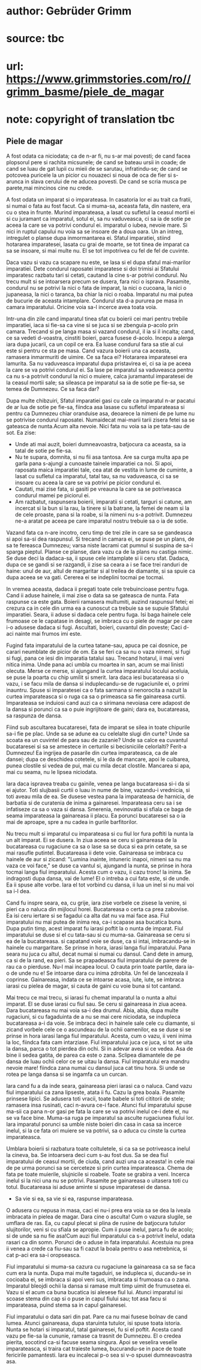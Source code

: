 # author: Gebrüder Grimm
# source: tbc
# url: https://www.grimmstories.com/ro//grimm_basme/piele_de_magar
# note: copyright of translation tbc

## Piele de magar 

A fost odata ca niciodata; ca de n-ar fi, nu s-ar mai povesti; de cand
facea plopsorul pere si rachita micsunele; de cand se bateau ursii in
coade; de cand se luau de gat lupii cu mieii de se sarutau,
infratindu-se; de cand se potcovea puricele la un picior cu nouazeci si
noua de oca de fier si s-arunca in slava cerului de ne aducea povesti.
De cand se scria musca pe parete,mai mincinos cine nu crede.

A fost odata un imparat si o imparateasa. In casatoria lor ei au trait
ca fratii, si numai o fata au fost facut. Ca si muma-sa, aceasta fata,
din nastere, era cu o stea in frunte. Murind imparateasa, a lasat cu
sufletul la ceasul mortii ei si cu juramant ca imparatul, sotul ei, sa
nu vaduveasca, ci sa ia de sotie pe aceea la care se va potrivi condurul
ei. imparatul o iubea, nevoie mare. Si nici in ruptul capului nu voia sa
se insoare de a doua oara. Un an intreg, intregulet o planse dupa
inmormantarea ei. Sfatul imparatiei, stiind hotararea imparatesei,
lasata cu grai de moarte, se tot tinea de imparat ca sa se insoare, si
mai multe nu. El se tot impotrivea cu fel de fel de cuvinte.

Daca vazu si vazu ca scapare nu este, se lasa si el dupa sfatul
mai-marilor imparatiei. Dete condurul raposatei imparatese si doi
trimisi ai Sfatului imparatesc razbatu tari si cetati, cautand la cine
s-ar potrivi condurul. Nu trecu mult si se intoarsera precum se dusera,
fara nici o isprava. Pasamite, condurul nu se potrivi la nici o fata de
imparat, la nici o cucoana, la nici o jupaneasa, la nici o taranca, ba
chiar la nici o roaba. Imparatul nu mai putea de bucurie de aceasta
intamplare. Condurul sta d-a pururea pe masa in camara imparatului.
Oricine voia sa-l incerce avea toata voia.

Intr-una din zile cand imparatul tinea sfat cu boierii cei mari pentru
trebile imparatiei, iaca si fie-sa ca vine si se juca si se zbenguia
p-acolo prin camara. Trecand si pe langa masa si vazand condurul, il ia
si il incalta; cand, ce sa vedeti d-voastra, cinstiti boieri, parca
fusese d-acolo. Incepu a alerga iara dupa jucarii, ca un copil ce era.
Ea luase condurul fara sa stie al cui este si pentru ce sta pe masa.
Cand vazura boierii una ca aceasta, ramasera inmarmuriti de uimire. Ce
sa faca ei? Hotararea imparatesei era lamurita. Sa nu vaduveasca
imparatul dupa pristavirea ei, ci sa ia pe aceea la care se va potrivi
condurul ei. Sa lase pe imparatul sa vaduveasca pentru ca nu s-a
potrivit condurul la nici o muiere, calca juramantul imparatesei de la
ceasul mortii sale; sa sileasca pe imparatul sa ia de sotie pe fie-sa,
se temea de Dumnezeu. Ce sa faca dar?

Dupa multe chibzuiri, Sfatul imparatiei gasi cu cale ca imparatul n-ar
pacatui de ar lua de sotie pe fie-sa, fiindca asa lasase cu sufletul
imparateasa si pentru ca Dumnezeu chiar oranduise asa, deoarece la
nimeni de pe lume nu se potrivise condurul raposatei. Numaidecat
mai-marii tarii zisera fetei sa se gateasca de nunta.Acum alta nevoie.
Nici fata nu voia sa ia pe tata-sau de sot. Ea zise:
- Unde ati mai auzit, boieri dumneavoastra, batjocura ca aceasta, sa ia
tatal de sotie pe fie-sa.
- Nu te supara, domnita, si nu fii asa tantosa. Are sa curga multa apa
pe garla pana s-ajungi a cunoaste tainele imparatiei ca noi. Si apoi,
raposata maica imparatiei tale, cea atat de vestita in lume de cuminte,
a lasat cu sufletul ca imparatul, tatal tau, sa nu vaduveasca, ci sa se
insoare cu aceea la care se va potrivi pe picior condurul ei.
- Cautati, mai zise fata, si gasiti pe vreauna la care sa se potriveasca
condurul mamei pe piciorul ei.
- Am razbatut, raspunsera boierii, imparatii si cetati, targuri si
catune, am incercat si la bun si la rau, la tinere si la batrane, la
femei de neam si la de cele proaste, pana si la roabe, si la nimeni nu
s-a potrivit. Dumnezeu ne-a aratat pe aceea pe care imparatul nostru
trebuie sa o ia de sotie.

Vazand fata ca n-are incotro, ceru timp de trei zile in care sa se
gandeasca si apoi sa-si dea raspunsul. Si trecand in camara ei, se puse
pe un plans, de sa te fereasca Dumnezeu; varsa niste lacrami cat pumnul
si suspina de sa-i sparga pieptul. Planse ce planse, dara vazu ca de la
plans nu castiga nimic. Se duse deci la dadaca-sa, ii spuse cele
intamplate si ii ceru sfat. Dadaca, dupa ce se gandi si se razgandi, ii
zise sa ceara a i se face trei randuri de haine: unul de aur, altul de
margaritar si al treilea de diamante, si sa spuie ca dupa aceea se va
gati. Cererea ei se indeplini tocmai pe tocmai.

In vremea aceasta, dadaca ii pregati toate cele trebuincioase pentru
fuga. Cand ii aduse hainele, ii mai zise o data sa se gateasca de nunta.
Fata raspunse ca este gata. Boierii ramasera multumiti, auzind raspunsul
fetei; ei crezura ca in cele din urma ea a cunoscut ca trebuie sa se
supuie Sfatului imparatiei. Seara, ii aduse si dadaca cele pentru fuga.
Isi baga hainele cele frumoase ce le capatase in desagi, se imbraca cu o
piele de magar pe care i-o adusese dadaca si fugi. Ascultati, boieri,
cuvantul din poveste; Caci d-aci nainte mai frumos imi este.

Fugind fata imparatului de la curtea tatane-sau, apuca pe cai dosnice,
pe carari neumblate de picior de om. Ea se feri ca sa nu o vaza nimeni,
si fugi si fugi, pana ce iesi din imparatia tatalui sau. Trecand
hotarul, ii mai veni nitica inima. Unde pana aci umbla cu moartea in
san, acum se mai linisti olecuta. Merse ce merse, si ajungand la curtea
imparatului locului aceluia, se puse la poarta cu chip umilit si smerit.
Iara daca iesi bucatareasa si o vazu, i se facu mila de dansa si
induplecandu-se de rugaciunile ei, o primi inauntru. Spuse si
imparatesei ca o fata sarmana si nenorocita a nazuit la curtea
imparateasca si o ruga ca sa o primeasca sa fie gainareasa curtii.
Imparateasa se induiosi cand auzi ca o sirimana nevoiasa cere adapost de
la dansa si porunci ca sa o puie ingrijitoare de gaini; dara ea,
bucatareasa, sa raspunza de dansa.

Fiind sub ascultarea bucataresei, fata de imparat se silea in toate
chipurile sa-i fie pe plac. Unde sa se adune ea cu celelalte slugi din
curte? Unde sa scoata ea un cuvintel de para sau de zazanie? Unde sa
calce ea cuvantul bucataresei si sa se amestece in certurile si
becisniciile celorlalti? Ferit-a Dumnezeu! Ea ingrijea de pasarile din
curtea imparateasca, ca de ale dansei; dupa ce deschidea cotetele, si le
da de mancare, apoi le cuibarea, punea clostile si vedea de pui, mai cu
mila decat clostile. Mancarea si apa, mai cu seama, nu le lipsea
niciodata.

Iara daca ispravea treaba cu gainile, venea pe langa bucatareasa si-i da
si ei ajutor. Toti slujbasii curtii o luau in nume de bine, vazandu-i
vrednicia, si toti aveau mila de ea. Se dusese vestea pana la
imparateasa de harnicia, de barbatia si de curatenia de inima a
gainaresei. Imparateasa ceru sa i se infatiseze ca sa o vaza si dansa.
Smerenia, nevinovatia si sfiala ce baga de seama imparateasa la
gainareasa ii placu. Ea porunci bucataresei sa o ia mai de aproape, spre
a nu cadea in gurile barfitorilor.

Nu trecu mult si imparatul cu imparateasa si cu fiul lor fura poftiti la
nunta la un alt imparat. Ei se dusera. In ziua aceea se ceru si
gainareasa de la bucatareasa cu rugaciune ca sa o lase sa se duca si ea
prin cetate, sa se mai rasufle putintel. Bucatareasa ii dete voie.
Gainareasa se imbraca cu hainele de aur si zicand: "Lumina inainte,
intuneric inapoi, nimeni sa nu ma vaza ce voi face," se duse ca vantul
si, ajungand la nunta, se prinse in hora tocmai langa fiul imparatului.
Acesta cum o vazu, ii cazu tronc! la inima. Se indragosti dupa dansa,
vai de lume! El o intreba a cui fata este, si de unde. Ea ii spuse alte
vorbe. Iara el tot vorbind cu dansa, ii lua un inel si nu mai voi sa i-l
dea.

Cand fu inspre seara, ea, cu grije, iara zise vorbele ce zisese la
venire, si pieri ca o naluca din mijlocul horei. Bucatareasa o certa ca
prea zabovise. Ea isi ceru iertare si se fagadui ca alta dat nu va mai
face asa. Fiul imparatului nu mai putea de inima rea, ca-i scapase asa
bucatica buna. Dupa putin timp, acest imparat fu iarasi poftit la o
nunta de imparat. Fiul imparatului se duse si el cu tata-sau si cu
muma-sa. Gainareasa se ceru si ea de la bucatareasa. si capatand voie se
duse, ca si intai, imbracandu-se in hainele cu margaritare. Se prinse in
hora, iarasi langa fiul imparatului. Pana seara nu juca cu altul, decat
numai si numai cu dansul. Cand dete in amurg, ca si de la rand, ea
pieri. Sa se prapadeasca fiul imparatului de parere de rau ca o
pierduse. Nu-l mai incapea locul. O cauta prin toate partile, dara ia-o
de unde nu e! Se intoarse dara cu inima zdrobita. Un fel de lancezeala
il coprinse. Gainareasa, indata ce se intoarse acasa, iute, iute, se
imbraca iarasi cu pielea de magar, si cauta de gaini cu voie buna si tot
cantand.

Mai trecu ce mai trecu, si iarasi fu chemat imparatul la o nunta a altui
imparat. El se duse iarasi cu fiul sau. Se ceru si gainareasa in ziua
aceea. Dara bucatareasa nu mai voia sa-i dea drumul. Abia, abia, dupa
multe rugaciuni, si cu fagaduinta de a nu se mai cere niciodata, se
indupleca bucatareasa a-i da voie. Se imbraca deci in hainele sale cele
cu diamante, si zicand vorbele cele ce o ascundeau de la ochii
oamenilor, ea se duse si se prinse in hora iarasi langa fiul
imparatului. Acesta, cum o vazu, ii veni inima la loc, fiindca fata cam
intarziase. Fiul imparatului juca ce juca, si tot se uita la dansa,
parca o tot pierdea din ochi. Si in adevar avea si ce vedea. Asa de bine
ii sedea gatita, de parea ca este o zana. Sclipea diamantele de pe dansa
de luau ochii celor ce se uitau la dansa. Fiul imparatului era mandru
nevoie mare! fiindca zana numai cu dansul juca cat tinu hora. Si unde se
rotea pe langa dansa si se ingamfa ca un curcan.

Iara cand fu a da inde seara, gainareasa pieri iarasi ca o naluca. Cand
vazu fiul imparatului ca zana lipseste, atata ii fu. Cazu la grea boala.
Pasamite prinsese lipici. Se adusera toti vracii, toate babele si toti
cititorii de stele; ramasera insa rusinati, caci n-avura ce-i face.
Atunci fiul imparatului spuse ma-sii ca pana n-or gasi pe fata la care
se va potrivi inelul ce-i dete el, nu se va face bine. Muma-sa ruga pe
imparatul sa asculte rugaciunea fiului lor. Iara imparatul porunci sa
umble niste boieri din casa in casa sa incerce inelul, si la ce fata ori
muiere se va potrivi, sa o aduca cu cinste la curtea imparateasca.

Umblara boierii si razbatura toate coltuletele, si ca sa se potriveasca
inelul la cineva, ba. Se intoarsera deci cum s-au fost dus. Sa se dea
fiul imparatului de ceasul mortii, de ciuda, cand auzi una ca aceasta!
in cele mai de pe urma porunci sa se cerceteze si prin curtea
imparateasca. Chema de fata pe toate muierile, slujnicile si roabele.
Toate se grabira a veni. Incerca inelul si la nici una nu se potrivi.
Pasamite pe gainareasa o uitasera toti cu totul. Bucatareasa isi aduse
aminte si spuse imparatesei de dansa.
- Sa vie si ea, sa vie si ea, raspunse imparateasa.

O adusera cu nepusa in masa, caci ei nu-i prea era voia sa se dea la
iveala imbracata in pielea de magar. Dara cine o asculta! Cum o vazura
slugile, se umflara de ras. Ea, cu capul plecat si plina de rusine de
batjocura tutulor slujitorilor, veni si cu sfiala se apropie. Cum ii
puse inelul, parca fu de acolo; si de unde sa nu fie asa!Cum auzi fiul
imparatului ca s-a potrivit inelul, odata rasari ca din somn. Porunci de
o aduse in fata imparatului. Acestuia nu prea ii venea a crede ca
fiu-sau sa fi cazut la boala pentru o asa netrebnica, si cat p-aci era
sa-i oropseasca.

Fiul imparatului si muma-sa cazura cu rugaciune la gainareasa ca sa se
faca cum era la nunta. Dupa mai multe tagaduiri, se indupleca si,
ducandu-se in cocioaba ei, se imbraca si apoi veni sus, imbracata si
frumoasa ca o zana. Imparatul bleojdi ochii la dansa si ramase mult timp
uimit de frumusetea ei. Vazu si el acum ca buna bucatica isi alesese
fiul lui. Atunci imparatul isi scoase stema din cap si o puse in capul
fiului sau; tot asa facu si imparateasa, puind stema sa in capul
gainaresei.

Fiul imparatului o data sari din pat. Pare ca nu mai fusese bolnav de
cand lumea. Atunci gainareasa, dupa staruinta tutulor, isi spuse toata
istoria. Nunta se hotari si imparatul, tatal gainaresei, fu si el
poftit. Acesta cand vazu pe fie-sa la cununie, ramase ca trasnit de
Dumnezeu. El o credea pierita, socotind ca-si facuse seama singura. Apoi
se veselira veselie imparateasca, si traira cat traieste lumea,
bucurandu-se in pace de toate fericirile pamantesti.
Iara eu incalecai p-o sea si v-o spusei dumneavoastra asa.
